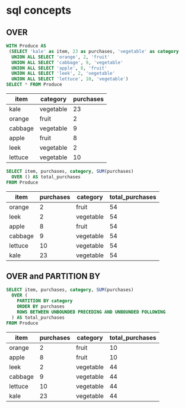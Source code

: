 # sql concepts


## OVER

```sql
WITH Produce AS
 (SELECT 'kale' as item, 23 as purchases, 'vegetable' as category
  UNION ALL SELECT 'orange', 2, 'fruit'
  UNION ALL SELECT 'cabbage', 9, 'vegetable'
  UNION ALL SELECT 'apple', 8, 'fruit'
  UNION ALL SELECT 'leek', 2, 'vegetable'
  UNION ALL SELECT 'lettuce', 10, 'vegetable')
SELECT * FROM Produce
```


| item      | category   | purchases  |
| --------- | ---------- | ---------- |
| kale      | vegetable  | 23         |
| orange    | fruit      | 2          |
| cabbage   | vegetable  | 9          |
| apple     | fruit      | 8          |
| leek      | vegetable  | 2          |
| lettuce   | vegetable  | 10         |

```sql
SELECT item, purchases, category, SUM(purchases)
  OVER () AS total_purchases
FROM Produce
```

| item      | purchases  | category   | total_purchases |
| --------- | ---------- | ---------- | ---------- |
| orange    | 2          | fruit      | 54              |
| leek      | 2          | vegetable  | 54              |
| apple     | 8          | fruit      | 54              |
| cabbage   | 9          | vegetable  | 54              |
| lettuce   | 10         | vegetable  | 54              |
| kale      | 23         | vegetable  | 54              |

## OVER and PARTITION BY

```sql
SELECT item, purchases, category, SUM(purchases)
  OVER (
    PARTITION BY category
    ORDER BY purchases
    ROWS BETWEEN UNBOUNDED PRECEDING AND UNBOUNDED FOLLOWING
  ) AS total_purchases
FROM Produce
```


| item      | purchases  | category   | total_purchases |
| --------- | ---------- | ---------- | ---------- |
| orange    | 2          | fruit      | 10              |
| apple     | 8          | fruit      | 10              |
| leek      | 2          | vegetable  | 44              |
| cabbage   | 9          | vegetable  | 44              |
| lettuce   | 10         | vegetable  | 44              |
| kale      | 23         | vegetable  | 44              |





